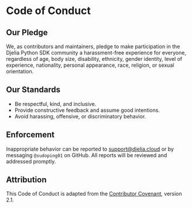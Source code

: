 # Code of Conduct

## Our Pledge
We, as contributors and maintainers, pledge to make participation in the Djelia Python SDK community a harassment-free experience for everyone, regardless of age, body size, disability, ethnicity, gender identity, level of experience, nationality, personal appearance, race, religion, or sexual orientation.

## Our Standards
- Be respectful, kind, and inclusive.
- Provide constructive feedback and assume good intentions.
- Avoid harassing, offensive, or discriminatory behavior.

## Enforcement
Inappropriate behavior can be reported to [support@djelia.cloud](mailto:support@djelia.cloud) or by messaging `@sudoping01` on GitHub. All reports will be reviewed and addressed promptly.

## Attribution
This Code of Conduct is adapted from the [Contributor Covenant](https://www.contributor-covenant.org), version 2.1.
